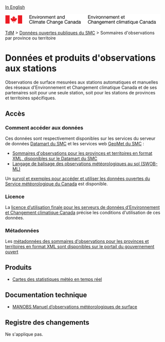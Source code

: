 [In English](readme_obs_insitu_en.md)

![ECCC logo](../../img_eccc-logo.png)

[TdM](../../readme_fr.md) > [Données ouvertes publiques du SMC](../readme_fr.md) > Sommaires d'observations par province ou territoire

# Données et produits d'observations aux stations

Observations de surface mesurées aux stations automatiques et manuelles des réseaux d'Environnement et Changement climatique Canada et de ses partenaires soit pour une seule station, soit pour les stations de provinces et territoires spécifiques. 

## Accès

### Comment accéder aux données

Ces données sont respectivement disponibles sur les services du serveur de données [Datamart du SMC](../../msc-datamart/readme_fr.md) et les services web [GeoMet du SMC](../../msc-geomet/readme_fr.md) :

* [Sommaires d'observations pour les provinces et territoires en format XML, disponibles sur le Datamart du SMC](readme_obs_insitu_xmldatamart_fr.md) 
* [Langage de balisage des observations météorologiques au sol (SWOB-ML)](readme_obs_insitu_swobdatamart_fr.md)

Un [survol et exemples pour accéder et utiliser les données ouvertes du Service météorologique du Canada](../../usage/readme_fr.md) est disponible.

### Licence

La [licence d’utilisation finale pour les serveurs de données d’Environnement et Changement climatique Canada](../../licence/readme_fr.md) précise les conditions d'utilisation de ces données.

### Métadonnées

Les [métadonnées des sommaires d'observations pour les provinces et territoires en format XML sont disponibles sur le portail du gouvernement ouvert](https://ouvert.canada.ca/data/fr/dataset/493966f9-f683-4e56-8fa6-8799999c00bd)

## Produits

* [Cartes des statistiques météo en temps réel](http://collaboration.cmc.ec.gc.ca/cmc/wtoftpa/www/)

## Documentation technique

* [MANOBS Manuel d’observations météorologiques de surface](https://www.canada.ca/fr/environnement-changement-climatique/services/manuels-documents-conditions-meteorologiques/manobs-observations-surface.html)

## Registre des changements 

Ne s'applique pas.

